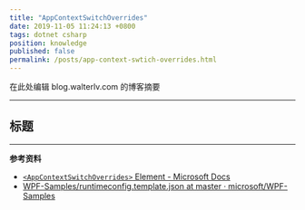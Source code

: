 ```yaml
---
title: "AppContextSwitchOverrides"
date: 2019-11-05 11:24:13 +0800
tags: dotnet csharp
position: knowledge
published: false
permalink: /posts/app-context-swtich-overrides.html
---
```


在此处编辑 blog.walterlv.com 的博客摘要

---

<div id="toc"></div>

## 标题

---

**参考资料**

- [`<AppContextSwitchOverrides>` Element - Microsoft Docs](https://docs.microsoft.com/en-us/dotnet/framework/configure-apps/file-schema/runtime/appcontextswitchoverrides-element)
- [WPF-Samples/runtimeconfig.template.json at master · microsoft/WPF-Samples](https://github.com/microsoft/WPF-Samples/blob/master/Compatibility/runtimeconfig.template.json)

